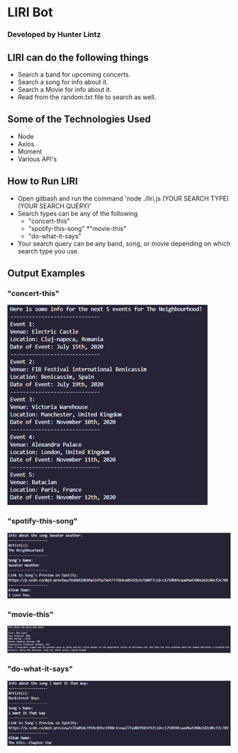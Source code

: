 # LIRI Bot
### Developed by Hunter Lintz

## LIRI can do the following things
* Search a band for upcoming concerts.
* Search a song for info about it.
* Search a Movie for info about it.
* Read from the random.txt file to search as well.

## Some of the Technologies Used
* Node
* Axios
* Moment
* Various API's

## How to Run LIRI
* Open gitbash and run the command 'node ./liri.js (YOUR SEARCH TYPE) (YOUR SEARCH QUERY)'
* Search types can be any of the following
	* "concert-this"
	* "spotify-this-song"
	*"movie-this"
	* "do-what-it-says"
* Your search query can be any band, song, or movie depending on which search type you use.

## Output Examples

### "concert-this"
![concert-this](/images/concert.PNG)

### "spotify-this-song"
![spotify-this-song](/images/spotify.PNG)

### "movie-this"
![movie-this](/images/movie.PNG)

### "do-what-it-says"
![do-what-it-says](/images/random.PNG)
